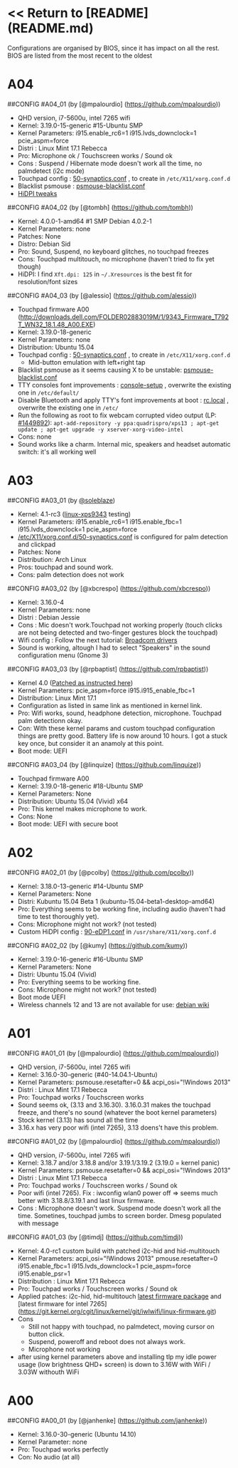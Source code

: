 # << Return to [README] (README.md)

Configurations are organised by BIOS, since it has impact on all the
rest. BIOS are listed from the most recent to the oldest

# A04

##CONFIG #A04_01 (by [@mpalourdio] (https://github.com/mpalourdio))
  * QHD version, i7-5600u, intel 7265 wifi
  * Kernel:  3.19.0-15-generic #15-Ubuntu SMP
  * Kernel Parameters: i915.enable_rc6=1 i915.lvds_downclock=1 pcie_aspm=force
  * Distri : Linux Mint 17.1 Rebecca
  * Pro: Microphone ok / Touchscreen works / Sound ok
  * Cons : Suspend / Hibernate mode doesn't work all the time, no palmdetect (i2c mode)
  * Touchpad config : [50-synaptics.conf](A04_01/50-synaptics.conf) , to create in ``/etc/X11/xorg.conf.d``
  * Blacklist psmouse : [psmouse-blacklist.conf](A04_01/psmouse-blacklist.conf)
  * [HiDPI tweaks](HiDPI)

##CONFIG #A04_02 (by [@tombh] (https://github.com/tombh))
  * Kernel:  4.0.0-1-amd64 #1 SMP Debian 4.0.2-1
  * Kernel Parameters: none
  * Patches: None
  * Distro: Debian Sid
  * Pro: Sound, Suspend, no keyboard glitches, no touchpad freezes
  * Cons: Touchpad multitouch, no microphone (haven't tried to fix yet though)
  * HiDPI: I find `Xft.dpi: 125` in `~/.Xresources` is the best fit for resolution/font sizes

##CONFIG #A04_03 (by [@alessio] (https://github.com/alessio))
  * Touchpad firmware A00 (http://downloads.dell.com/FOLDER02883019M/1/9343_Firmware_T792T_WN32_18.1.48_A00.EXE)
  * Kernel: 3.19.0-18-generic
  * Kernel Parameters: none
  * Distribution: Ubuntu 15.04
  * Touchpad config : [50-synaptics.conf](A03_03/50-synaptics.conf) , to create in ``/etc/X11/xorg.conf.d``
    - Mid-button emulation with left+right tap
  * Blacklist psmouse as it seems causing X to be unstable: [psmouse-blacklist.conf](A04_01/psmouse-blacklist.conf)
  * TTY consoles font improvements : [console-setup](A03_03/console-setup) , overwrite the existing one in ``/etc/default/``
  * Disable Bluetooth and apply TTY's font improvements at boot : [rc.local](A03_03/rc.local) , overwrite the existing one in ``/etc/``
  * Run the following as root to fix webcam corrupted video output (LP: [#1449892](https://launchpad.net/bugs/1449892)):
    ```apt-add-repository -y ppa:quadrispro/xps13 ; apt-get update ; apt-get upgrade -y xserver-xorg-video-intel```
  * Cons: none
  * Sound works like a charm. Internal mic, speakers and headset automatic switch: it's all working well

# A03

##CONFIG #A03_01 (by [@soleblaze](https://github.com/soleblaze))
 * Kernel: 4.1-rc3 ([linux-xps9343](https://github.com/soleblaze/linux-xps13-9343/tree/testing) testing)
 * Kernel Parameters: i915.enable_rc6=1 i915.enable_fbc=1 i915.lvds_downclock=1 pcie_aspm=force
 * [/etc/X11/xorg.conf.d/50-synaptics.conf](https://gist.github.com/soleblaze/975bc2b0e5e69137fd08) is configured for palm detection and clickpad
 * Patches: None
 * Distribution: Arch Linux
 * Pros: touchpad and sound work.
 * Cons: palm detection does not work

##CONFIG #A03_02 (by [@xbcrespo] (https://github.com/xbcrespo))
  * Kernel: 3.16.0-4
  * Kernel Parameters: none
  * Distri : Debian Jessie
  * Cons : Mic doesn't work.Touchpad not working properly (touch clicks are not being detected and two-finger gestures block the touchpad)
  * Wifi config : Follow the next tutorial: [Broadcom drivers](https://wiki.debian.org/wl)
  * Sound is working, altough I had to select "Speakers" in the sound configuration menu (Gnome 3)

##CONFIG #A03_03 (by [@rpbaptist] (https://github.com/rpbaptist))
  * Kernel 4.0 ([Patched as instructed here](http://forthescience.org/blog/2015/04/21/installing_ubuntu_14_04_on_the_new_dell_xps_13_v2/))
  * Kernel Parameters: pcie_aspm=force i915.i915_enable_fbc=1
  * Distribution: Linux Mint 17.1
  * Configuration as listed in same link as mentioned in kernel link.
  * Pro: Wifi works, sound, headphone detection, microphone. Touchpad palm detectionn okay.
  * Con: With these kernel params and custom touchpad configuration things are pretty good. Battery life is now around 10 hours. I got a stuck key once, but consider it an anamoly at this point.
  * Boot mode: UEFI

##CONFIG #A03_04 (by [@linquize] (https://github.com/linquize))
  * Touchpad firmware A00
  * Kernel: 3.19.0-18-generic #18-Ubuntu SMP
  * Kernel Parameters: None
  * Distribution: Ubuntu 15.04 (Vivid) x64
  * Pro: This kernel makes microphone to work.
  * Cons: None
  * Boot mode: UEFI with secure boot

# A02

##CONFIG #A02_01 (by [@pcolby] (https://github.com/pcolby))
  * Kernel: 3.18.0-13-generic #14-Ubuntu SMP
  * Kernel Parameters: None
  * Distri: Kubuntu 15.04 Beta 1 (kubuntu-15.04-beta1-desktop-amd64)
  * Pro: Everything seems to be working fine, including audio (haven't had time to test thoroughly yet).
  * Cons: Microphone might not work? (not tested)
  * Custom HiDPI config : [90-eDP1.conf](A02_01/90-eDP1.conf) in `/usr/share/X11/xorg.conf.d`

##CONFIG #A02_02 (by [@kumy] (https://github.com/kumy))
  * Kernel: 3.19.0-16-generic #16-Ubuntu SMP
  * Kernel Parameters: None
  * Distri: Ubuntu 15.04 (Vivid)
  * Pro: Everything seems to be working fine.
  * Cons: Microphone might not work? (not tested)
  * Boot mode UEFI
  * Wireless channels 12 and 13 are not available for use: [debian wiki](https://wiki.debian.org/wl#Known_Issues)

# A01

##CONFIG #A01_01 (by [@mpalourdio] (https://github.com/mpalourdio))
 * QHD version, i7-5600u, intel 7265 wifi
 * Kernel: 3.16.0-30-generic (#40-14.04.1-Ubuntu)
 * Kernel Parameters: psmouse.resetafter=0 && acpi_osi="!Windows 2013"
 * Distri : Linux Mint 17.1 Rebecca
 * Pro: Touchpad works / Touchscreen works
 * Sound seems ok, (3.13 and 3.16.30). 3.16.0.31 makes the touchpad freeze, and there's no sound (whatever the boot kernel parameters)
 * Stock kernel (3.13) has sound all the time
 * 3.16.x has very poor wifi (intel 7265), 3.13 doens't have this problem.

##CONFIG #A01_02 (by [@mpalourdio] (https://github.com/mpalourdio))
 * QHD version, i7-5600u, intel 7265 wifi
 * Kernel: 3.18.7 and/or 3.18.8 and/or 3.19.1/3.19.2 (3.19.0 = kernel panic)
 * Kernel Parameters: psmouse.resetafter=0 && acpi_osi="!Windows 2013"
 * Distri : Linux Mint 17.1 Rebecca
 * Pro: Touchpad works / Touchscreen works / Sound ok
 * Poor wifi (intel 7265). Fix : iwconfig wlan0 power off => seems much better with 3.18.8/3.19.1 and last linux firmware.
 * Cons : Microphone doesn't work. Suspend mode doesn't work all the time. Sometines, touchpad jumbs to screen border. Dmesg populated with message

##CONFIG #A01_03 (by [@timdj] (https://github.com/timdj))
 * Kernel: 4.0-rc1 custom build with patched i2c-hid and hid-multitouch
 * Kernel Parameters: acpi_osi="!Windows 2013" pmouse.resetafter=0 i915.enable_fbc=1 i915.lvds_downclock=1 pcie_aspm=force i915.enable_psr=1
 * Distribution : Linux Mint 17.1 Rebecca
 * Pro: Touchpad works / Touchscreen works / Sound ok
 * Applied patches: i2c-hid, hid-multitouch [latest firmware package](https://git.kernel.org/cgit/linux/kernel/git/firmware/linux-firmware.git) and [latest firmware for intel 7265] (https://git.kernel.org/cgit/linux/kernel/git/iwlwifi/linux-firmware.git)
 * Cons
   - Still not happy with touchpad, no palmdetect, moving cursor on button click.
   - Suspend, poweroff and reboot does not always work.
   - Microphone not working
 * after using kernel parameters above and installing tlp my idle power usage (low brightness QHD+ screen) is down to 3.16W with WiFi / 3.03W withouth WiFi

# A00

##CONFIG #A00_01 (by [@janhenke] (https://github.com/janhenke))
 * Kernel: 3.16.0-30-generic (Ubuntu 14.10)
 * Kernel Parameter: none
 * Pro: Touchpad works perfectly
 * Con: No audio (at all)
